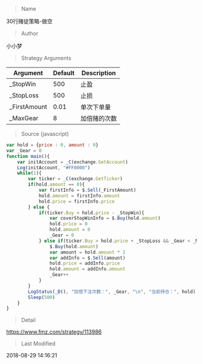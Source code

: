 
> Name

30行赌徒策略-做空

> Author

小小梦



> Strategy Arguments



|Argument|Default|Description|
|----|----|----|
|_StopWin|500|止盈|
|_StopLoss|500|止损|
|_FirstAmount|0.01|单次下单量|
|_MaxGear|8|加倍赌的次数|


> Source (javascript)

``` javascript
var hold = {price : 0, amount : 0}
var _Gear = 0
function main(){
    var initAccount = _C(exchange.GetAccount)
    Log(initAccount, "#FF0000")
    while(1){
        var ticker = _C(exchange.GetTicker)
        if(hold.amount == 0){
            var firstInfo = $.Sell(_FirstAmount)
            hold.amount = firstInfo.amount
            hold.price = firstInfo.price
        } else {
            if(ticker.Buy < hold.price - _StopWin){
                var coverStopWinInfo = $.Buy(hold.amount)
                hold.price = 0
                hold.amount = 0
                _Gear = 0
            } else if(ticker.Buy > hold.price + _StopLoss && _Gear < _MaxGear){
                $.Buy(hold.amount)
                var amount = hold.amount * 2
                var addInfo = $.Sell(amount)
                hold.price = addInfo.price
                hold.amount = addInfo.amount
                _Gear++
            }
        }
        LogStatus(_D(), "加倍下注次数：", _Gear, "\n", "当前持仓：", hold)
        Sleep(500)
    }
}
```

> Detail

https://www.fmz.com/strategy/113986

> Last Modified

2018-08-29 14:16:21

